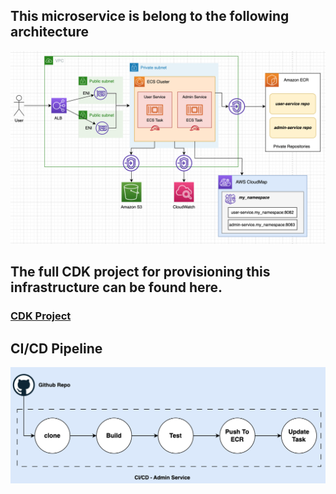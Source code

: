 ## This microservice is belong to the following architecture

![Alt text](images/arch.png?raw=true "Optional Title")

## The full CDK project for provisioning this infrastructure can be found here.
### [CDK Project](https://github.com/peaqock-financials/cdk-fargate-alb-project.git)

## CI/CD Pipeline
![Alt text](images/pipe.png?raw=true "Optional Title")
